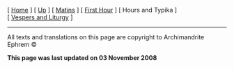 \[ [Home](index.md) \] \[ [Up](holy.md) \] \[ [Matins](HWSat-M.md) \] \[ [First Hour](HWSat01hr.md) \] \[ Hours and Typika \] \[ [Vespers and Liturgy](HWSat-V.md) \]

------------------------------------------------------------------------

All texts and translations on this page are copyright to
Archimandrite Ephrem ©

**This page was last updated on 03 November 2008**
